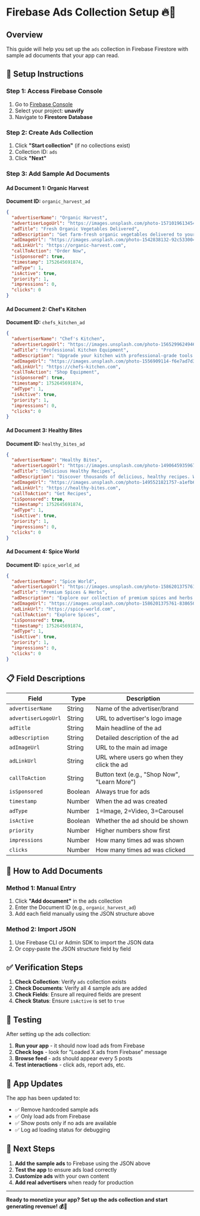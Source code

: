 # Firebase Ads Collection Setup 🔥📱

## Overview
This guide will help you set up the `ads` collection in Firebase Firestore with sample ad documents that your app can read.

## 🚀 Setup Instructions

### Step 1: Access Firebase Console
1. Go to [Firebase Console](https://console.firebase.google.com/)
2. Select your project: **unavify**
3. Navigate to **Firestore Database**

### Step 2: Create Ads Collection
1. Click **"Start collection"** (if no collections exist)
2. Collection ID: `ads`
3. Click **"Next"**

### Step 3: Add Sample Ad Documents

#### Ad Document 1: Organic Harvest
**Document ID:** `organic_harvest_ad`

```json
{
  "advertiserName": "Organic Harvest",
  "advertiserLogoUrl": "https://images.unsplash.com/photo-1571019613454-1cb2f99b2d8b?w=100&h=100&fit=crop&crop=face",
  "adTitle": "Fresh Organic Vegetables Delivered",
  "adDescription": "Get farm-fresh organic vegetables delivered to your doorstep. Support local farmers and enjoy the best quality produce.",
  "adImageUrl": "https://images.unsplash.com/photo-1542838132-92c53300491e?w=800&h=600&fit=crop",
  "adLinkUrl": "https://organic-harvest.com",
  "callToAction": "Order Now",
  "isSponsored": true,
  "timestamp": 1752645691874,
  "adType": 1,
  "isActive": true,
  "priority": 1,
  "impressions": 0,
  "clicks": 0
}
```

#### Ad Document 2: Chef's Kitchen
**Document ID:** `chefs_kitchen_ad`

```json
{
  "advertiserName": "Chef's Kitchen",
  "advertiserLogoUrl": "https://images.unsplash.com/photo-1565299624946-b28f40a0ca4b?w=100&h=100&fit=crop&crop=face",
  "adTitle": "Professional Kitchen Equipment",
  "adDescription": "Upgrade your kitchen with professional-grade tools and appliances. From beginner to chef-level equipment.",
  "adImageUrl": "https://images.unsplash.com/photo-1556909114-f6e7ad7d3136?w=800&h=600&fit=crop",
  "adLinkUrl": "https://chefs-kitchen.com",
  "callToAction": "Shop Equipment",
  "isSponsored": true,
  "timestamp": 1752645691874,
  "adType": 1,
  "isActive": true,
  "priority": 1,
  "impressions": 0,
  "clicks": 0
}
```

#### Ad Document 3: Healthy Bites
**Document ID:** `healthy_bites_ad`

```json
{
  "advertiserName": "Healthy Bites",
  "advertiserLogoUrl": "https://images.unsplash.com/photo-1490645935967-10de6ba17061?w=100&h=100&fit=crop&crop=face",
  "adTitle": "Delicious Healthy Recipes",
  "adDescription": "Discover thousands of delicious, healthy recipes. Weekly meal plans and cooking tips included.",
  "adImageUrl": "https://images.unsplash.com/photo-1495521821757-a1efb6729352?w=800&h=600&fit=crop",
  "adLinkUrl": "https://healthy-bites.com",
  "callToAction": "Get Recipes",
  "isSponsored": true,
  "timestamp": 1752645691874,
  "adType": 1,
  "isActive": true,
  "priority": 1,
  "impressions": 0,
  "clicks": 0
}
```

#### Ad Document 4: Spice World
**Document ID:** `spice_world_ad`

```json
{
  "advertiserName": "Spice World",
  "advertiserLogoUrl": "https://images.unsplash.com/photo-1586201375761-83865001e31c?w=100&h=100&fit=crop&crop=face",
  "adTitle": "Premium Spices & Herbs",
  "adDescription": "Explore our collection of premium spices and herbs from around the world. Elevate your cooking.",
  "adImageUrl": "https://images.unsplash.com/photo-1586201375761-83865001e31c?w=800&h=600&fit=crop",
  "adLinkUrl": "https://spice-world.com",
  "callToAction": "Explore Spices",
  "isSponsored": true,
  "timestamp": 1752645691874,
  "adType": 1,
  "isActive": true,
  "priority": 1,
  "impressions": 0,
  "clicks": 0
}
```

## 📋 Field Descriptions

| Field | Type | Description |
|-------|------|-------------|
| `advertiserName` | String | Name of the advertiser/brand |
| `advertiserLogoUrl` | String | URL to advertiser's logo image |
| `adTitle` | String | Main headline of the ad |
| `adDescription` | String | Detailed description of the ad |
| `adImageUrl` | String | URL to the main ad image |
| `adLinkUrl` | String | URL where users go when they click the ad |
| `callToAction` | String | Button text (e.g., "Shop Now", "Learn More") |
| `isSponsored` | Boolean | Always true for ads |
| `timestamp` | Number | When the ad was created |
| `adType` | Number | 1=Image, 2=Video, 3=Carousel |
| `isActive` | Boolean | Whether the ad should be shown |
| `priority` | Number | Higher numbers show first |
| `impressions` | Number | How many times ad was shown |
| `clicks` | Number | How many times ad was clicked |

## 🔧 How to Add Documents

### Method 1: Manual Entry
1. Click **"Add document"** in the ads collection
2. Enter the Document ID (e.g., `organic_harvest_ad`)
3. Add each field manually using the JSON structure above

### Method 2: Import JSON
1. Use Firebase CLI or Admin SDK to import the JSON data
2. Or copy-paste the JSON structure field by field

## ✅ Verification Steps

1. **Check Collection**: Verify `ads` collection exists
2. **Check Documents**: Verify all 4 sample ads are added
3. **Check Fields**: Ensure all required fields are present
4. **Check Status**: Ensure `isActive` is set to `true`

## 🚀 Testing

After setting up the ads collection:

1. **Run your app** - it should now load ads from Firebase
2. **Check logs** - look for "Loaded X ads from Firebase" message
3. **Browse feed** - ads should appear every 5 posts
4. **Test interactions** - click ads, report ads, etc.

## 🔄 App Updates

The app has been updated to:
- ✅ Remove hardcoded sample ads
- ✅ Only load ads from Firebase
- ✅ Show posts only if no ads are available
- ✅ Log ad loading status for debugging

## 🎯 Next Steps

1. **Add the sample ads** to Firebase using the JSON above
2. **Test the app** to ensure ads load correctly
3. **Customize ads** with your own content
4. **Add real advertisers** when ready for production

---

**Ready to monetize your app? Set up the ads collection and start generating revenue! 💰📱** 